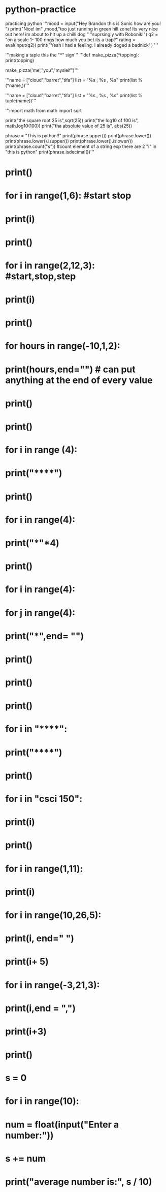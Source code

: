 # python-practice
practicing python 
'''mood = input("Hey Brandon this is Sonic how are you! ")
print("Nice! im" ,mood,"too just running in green hill zone! Its very nice out here! im about to hit up a chilli dog "
                      "suprsingly with Robonik!")
q2 = "on a scale 1- 100 rings how much you bet its a trap?"
rating = eval(input(q2))
print("Yeah i had a feeling. I already doged a badnick' ) '''



'''making a taple  this the "*" sign'''
'''def make_pizza(*topping):
    print(topping)

make_pizza('me',"you","myslelf")'''


'''name = ["cloud","barret","tifa"]
list = "%s , %s , %s"
print(list % (*name,))'''

'''name = ["cloud","barret","tifa"]
list = "%s , %s , %s"
print(list % tuple(name))'''


'''import math
from math import sqrt

print("the square root 25 is",sqrt(25))
print("the log10 of 100 is", math.log10(100))
print("tha absolute value of 25 is", abs(25))

phrase = "This is python!!"
print(phrase.upper())
print(phrase.lower())
print(phrase.lower().isupper())
print(phrase.lower().islower())
print(phrase.count("s")) #count element of a string exp there are 2 "i" in  "this is python"
print(phrase.isdecimal())'''
# print()
# for i in range(1,6): #start stop
#     print(i)
#
# print()
#
# for i in range(2,12,3):   #start,stop,step
#     print(i)
#
# print()
#
# for hours in range(-10,1,2):
#     print(hours,end="") # can put anything at the end of every value
# print()
# print()
#
# for i in range (4):
#     print("****")
# print()
# for i in range(4):
#     print("*"*4)
# print()
#
# for i in range(4):
#     for j in range(4):
#         print("*",end= "")
#     print()
# print()
# print()
# for i in "****":
#     print("****")
# print()
#
#
# for i in "csci 150":
#     print(i)
# print()
#
# for i in range(1,11):
#     print(i)


# for i in range(10,26,5):
#     print(i, end=" ")
#
# print(i+ 5)
#
# for i in range(-3,21,3):
#     print(i,end = ",")
# print(i+3)
#
# print()
#
# s = 0
# for i in range(10):
#     num = float(input("Enter a number:"))
#     s += num
#
# print("average number is:", s / 10)






